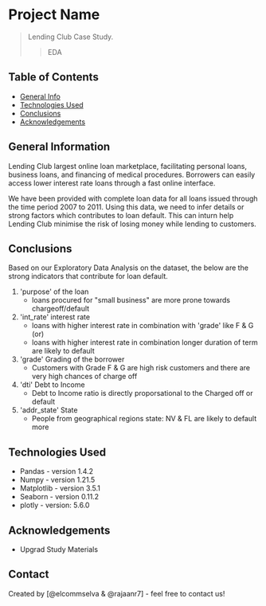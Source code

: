 # Project Name
> Lending Club Case Study.
>> EDA


## Table of Contents
* [General Info](#general-information)
* [Technologies Used](#technologies-used)
* [Conclusions](#conclusions)
* [Acknowledgements](#acknowledgements)

## General Information

Lending Club largest online loan marketplace, facilitating personal loans, business loans, and financing of medical procedures. Borrowers can easily access lower interest rate loans through a fast online interface. 

We have been provided with complete loan data for all loans issued through the time period 2007 to 2011. Using this data, we need to infer details or strong factors which contributes to loan default. This can inturn help Lending Club minimise the risk of losing money while lending to customers.

## Conclusions

Based on our Exploratory Data Analysis on the dataset, the below are the strong indicators that contribute for loan default.

1. 'purpose' of the loan 
    - loans procured for "small business" are more prone towards chargeoff/default
2. 'int_rate' interest rate
    - loans with higher interest rate in combination with 'grade' like F & G (or)
    - loans with higher interest rate in combination longer duration of term
    are likely to default
3. 'grade' Grading of the borrower
    - Customers with Grade F & G are high risk customers and there are very high chances of charge off
4. 'dti' Debt to Income
    - Debt to Income ratio is directly proporsational to the Charged off or default
5. 'addr_state' State
    - People from geographical regions state: NV & FL are likely to default more


## Technologies Used
- Pandas - version 1.4.2
- Numpy - version 1.21.5
- Matplotlib - version 3.5.1
- Seaborn - version 0.11.2
- plotly - version: 5.6.0

## Acknowledgements
- Upgrad Study Materials

## Contact
Created by [@elcommselva & @rajaanr7] - feel free to contact us!


<!-- Optional -->
<!-- ## License -->
<!-- This project is open source and available under the [... License](). -->

<!-- You don't have to include all sections - just the one's relevant to your project -->
